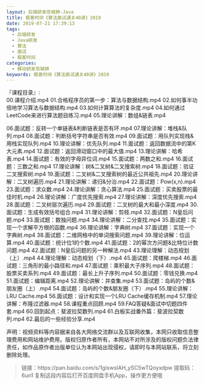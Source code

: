 ```yaml
---
layout: 后端研发攻城狮-Java
title: 极客时间《算法面试通关40讲》2019
date: 2019-07-21 17:39:13
tags:
  - 后端研发
  - Java研发
  - 算法
  - 面试
  - 极客时间
categories:
  - 移动研发攻城狮
keywords: 极客时间《算法面试通关40讲》2019
---
```


『课程目录』:   
00.课程介绍.mp4
01.合格程序员的第一步：算法与数据结构.mp4
02.如何事半功倍地学习算法与数据结构.mp4
03.如何计算算法的复杂度.mp4
04.如何通过LeetCode来进行算法题目练习.mp4
05.理论讲解：数组&链表.mp4
<!-- more -->  
06.面试题：反转一个单链表&判断链表是否有环.mp4
07.理论讲解：堆栈&队列.mp4
08.面试题：判断括号字符串是否有效.mp4
09.面试题：用队列实现栈&用栈实现队列.mp4
10.理论讲解：优先队列.mp4
11.面试题：返回数据流中的第K大元素.mp4
12.面试题：返回滑动窗口中的最大值.mp4
13.理论讲解：哈希表.mp4
14.面试题：有效的字母异位词.mp4
15.面试题：两数之和.mp4
16.面试题：三数之和.mp4
17.理论讲解：树&二叉树&二叉搜索树.mp4
18.面试题：验证二叉搜索树.mp4
19.面试题：二叉树&二叉搜索树的最近公共祖先.mp4
20.理论讲解：二叉树遍历.mp4
21.理论讲解：递归&分治.mp4
22.面试题：Pow(x,n).mp4
23.面试题：求众数.mp4
24.理论讲解：贪心算法.mp4
25.面试题：买卖股票的最佳时机.mp4
26.理论讲解：广度优先搜索.mp4
27.理论讲解：深度优先搜索.mp4
28.面试题：二叉树层次遍历.mp4
29.面试题：二叉树的最大和最小深度.mp4
30.面试题：生成有效括号组合.mp4
31.理论讲解：剪枝.mp4
32.面试题：N皇后问题.mp4
33.面试题：数独问题.mp4
34.理论讲解：二分查找.mp4
35.面试题：实现一个求解平方根的函数.mp4
36.理论讲解：字典树.mp4
37.面试题：实现一个字典树.mp4
38.面试题：二维网格中的单词搜索问题.mp4
39.理论讲解：位运算.mp4
40.面试题：统计位1的个数.mp4
41.面试题：2的幂次方问题&比特位计数问题.mp4
42.面试题：N皇后问题的另一种解法.mp4
43.理论理解：动态规划（上）.mp4
44.理论理解：动态规划（下）.mp4
45.面试题：爬楼梯.mp4
46.面试题：三角形的最小路径和.mp4
47.面试题：乘积最大子序列.mp4
48.面试题：股票买卖系列.mp4
49.面试题：最长上升子序列.mp4
50.面试题：零钱兑换.mp4
51.面试题：编辑距离.mp4
52.理论讲解：并查集.mp4
53.面试题：岛屿的个数&朋友圈（上）.mp4
54.面试题：岛屿的个数&朋友圈（下）.mp4
55.理论讲解： LRU Cache.mp4
56.面试题：设计和实现一个LRU Cache缓存机制.mp4
57.理论讲解：布隆过滤器.mp4
58.课程重点回顾.mp4
59.FAQ答疑&面试中切题四件套.mp4
60.回到起点：斐波拉契数列.mp4
61.白板实战番外篇：斐波拉契数列.mp4
62.最后的一些经验分享.mp4

<div class="post-copyright">
    <div class="post-copyright__author">
      <span class="post-copyright-meta">声明：视频资料等内容据来自各大网络交流群以及互联网收集，本网只收取信息整理费用和网站维护费用，版权归原作者所有，本网站不对所涉及的版权问题负法律责任，如作品原作者出版单位认为本网站出现侵权，请即时与本网站联系，将立刻删除处理。 </span>
    </div>
</div>

<blockquote class="blockquote-center">
链接：https://pan.baidu.com/s/1giswsIAH_ySC5wTQoyxdpw 
提取码：6un1 
复制这段内容后打开百度网盘手机App，操作更方便哦
</blockquote>

